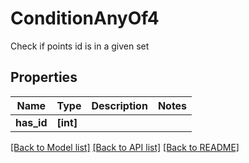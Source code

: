 # ConditionAnyOf4

Check if points id is in a given set
## Properties
Name | Type | Description | Notes
------------ | ------------- | ------------- | -------------
**has_id** | **[int]** |  | 

[[Back to Model list]](../README.md#documentation-for-models) [[Back to API list]](../README.md#documentation-for-api-endpoints) [[Back to README]](../README.md)


